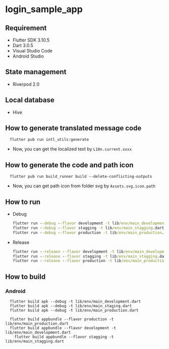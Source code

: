 # login_sample_app

## Requirement

- Flutter SDK 3.10.5
- Dart 3.0.5
- Visual Studio Code
- Android Studio

## State management

- Riverpod 2.0

## Local database

- Hive

## How to generate translated message code

```
  flutter pub run intl_utils:generate
```

- Now, you can get the localized text by `L10n.current.xxxx`

## How to generate the code and path icon

```
  flutter pub run build_runner build --delete-conflicting-outputs
```

- Now, you can get path icon from folder svg by `Assets.svg.icon.path`

## How to run

- Debug

  ```cmd
  flutter run --debug --flavor development -t lib/env/main_development.dart 
  flutter run --debug --flavor stagging -t lib/env/main_stagging.dart 
  flutter run --debug --flavor production -t lib/env/main_production.dart
  ```

- Release

  ```cmd
  flutter run --release --flavor development -t lib/env/main_development.dart 
  flutter run --release --flavor stagging -t lib/env/main_stagging.dart 
  flutter run --release --flavor production -t lib/env/main_production.dart
  ```

## How to build

### Android

```shell script
  flutter build apk --debug -t lib/env/main_development.dart
  flutter build apk --debug -t lib/env/main_staging.dart
  flutter build apk --debug -t lib/env/main_production.dart
  
  flutter build appbundle --flavor production -t lib/env/main_production.dart
  flutter build appbundle --flavor development -t lib/env/main_development.dart
    flutter build appbundle --flavor stagging -t lib/env/main_stagging.dart
```

